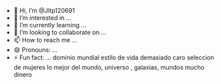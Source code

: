- 👋 Hi, I’m @Jltp120691
- 👀 I’m interested in ...
- 🌱 I’m currently learning ...
- 💞️ I’m looking to collaborate on ...
- 📫 How to reach me ...
- 😄 Pronouns: ...
- ⚡ Fun fact: ...
dominio mundial 
estilo de vida demasiado caro 
seleccion de mujeres 
lo mejor del mundo, universo , galaxias, mundos
mucho dinero 

<!---
Jltp120691/Jltp120691 is a ✨ special ✨ repository because its `README.md` (this file) appears on your GitHub profile.
You can click the Preview link to take a look at your changes.
--->
